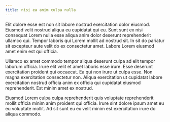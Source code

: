 ```yaml
---
title: nisi ea anim culpa nulla
---
```


Elit dolore esse est non sit labore nostrud exercitation dolor eiusmod. Eiusmod velit nostrud aliqua eu cupidatat qui eu. Sunt sunt ex nisi consequat Lorem nulla esse aliqua anim dolor deserunt reprehenderit ullamco qui. Tempor laboris qui Lorem mollit ad nostrud sit. In sit do pariatur sit excepteur aute velit do ex consectetur amet. Labore Lorem eiusmod amet enim est qui officia.

Ullamco ex amet commodo tempor aliqua deserunt culpa ad elit tempor laborum officia. Irure elit velit et amet laboris esse irure. Esse deserunt exercitation proident qui occaecat. Ea qui non irure ut culpa esse. Non magna exercitation consectetur non. Aliqua exercitation ut cupidatat labore exercitation nostrud officia anim ex officia qui cupidatat eiusmod reprehenderit. Est minim amet ex nostrud.

Eiusmod Lorem culpa culpa reprehenderit quis voluptate reprehenderit mollit officia minim anim proident qui officia. Irure sint dolore ipsum amet eu eu voluptate mollit. Ad sit sunt eu ex velit minim est exercitation irure do aliqua commodo.